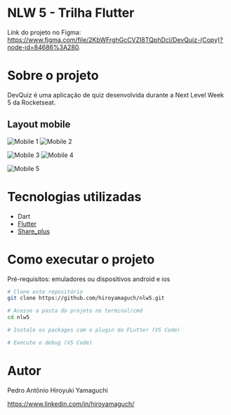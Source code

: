 # NLW 5 - Trilha Flutter
Link do projeto no Figma: https://www.figma.com/file/2KbWFrghGcCVZI8TQphDcl/DevQuiz-(Copy)?node-id=84686%3A280.

# Sobre o projeto
DevQuiz é uma aplicação de quiz desenvolvida durante a Next Level Week 5 da Rocketseat.

## Layout mobile
![Mobile 1](https://github.com/hiroyamaguch/assets/blob/53ff7cab9ebf7bd5fbe0f404f3522321a8d5c139/nlw5/snapshot.jpg) ![Mobile 2](https://github.com/hiroyamaguch/assets/blob/53ff7cab9ebf7bd5fbe0f404f3522321a8d5c139/nlw5/homePage.jpg) 

![Mobile 3](https://github.com/hiroyamaguch/assets/blob/53ff7cab9ebf7bd5fbe0f404f3522321a8d5c139/nlw5/quiz2.jpg) ![Mobile 4](https://github.com/hiroyamaguch/assets/blob/53ff7cab9ebf7bd5fbe0f404f3522321a8d5c139/nlw5/result_page.jpg) 

![Mobile 5](https://github.com/hiroyamaguch/assets/blob/53ff7cab9ebf7bd5fbe0f404f3522321a8d5c139/nlw5/shareResults.jpg)

# Tecnologias utilizadas
- Dart
- [Flutter](https://flutter.dev/)
- [Share_plus](https://pub.dev/packages/share_plus)

# Como executar o projeto
Pré-requisitos: emuladores ou dispositivos android e ios

```bash
# Clone este repositório
git clone https://github.com/hiroyamaguch/nlw5.git

# Acesse a pasta do projeto no terminal/cmd
cd nlw5

# Instale os packages com o plugin do FLutter (VS Code)

# Execute o debug (VS Code)
```

# Autor
Pedro Antônio Hiroyuki Yamaguchi

https://www.linkedin.com/in/hiroyamaguch/
